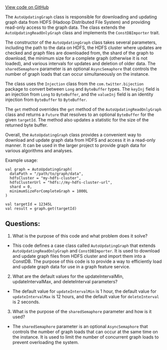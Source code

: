 [View code on GitHub](https://github.com/misbahsy/the-algorithm/graph-feature-service/src/main/scala/com/twitter/graph_feature_service/worker/util/AutoUpdatingGraph.scala)

The `AutoUpdatingGraph` class is responsible for downloading and updating graph data from HDFS (Hadoop Distributed File System) and providing read-only access to the graph data. The class extends the `AutoUpdatingReadOnlyGraph` class and implements the `ConstDBImporter` trait. 

The constructor of the `AutoUpdatingGraph` class takes several parameters, including the path to the data on HDFS, the HDFS cluster where updates are checked and graph files are downloaded from, the shard of the graph to download, the minimum size for a complete graph (otherwise it is not loaded), and various intervals for updates and deletion of older data. The `sharedSemaphore` parameter is an optional `AsyncSemaphore` that controls the number of graph loads that can occur simultaneously on the instance. 

The class uses the `Injection` class from the `com.twitter.bijection` package to convert between `Long` and `ByteBuffer` types. The `keyInj` field is an injection from `Long` to `ByteBuffer`, and the `valueInj` field is an identity injection from `ByteBuffer` to `ByteBuffer`. 

The `get` method overrides the `get` method of the `AutoUpdatingReadOnlyGraph` class and returns a `Future` that resolves to an optional `ByteBuffer` for the given `targetId`. The method also updates a statistic for the size of the returned byte buffer. 

Overall, the `AutoUpdatingGraph` class provides a convenient way to download and update graph data from HDFS and access it in a read-only manner. It can be used in the larger project to provide graph data for various algorithms and analyses. 

Example usage:

```
val graph = AutoUpdatingGraph(
  dataPath = "/path/to/graph/data",
  hdfsCluster = "my-hdfs-cluster",
  hdfsClusterUrl = "hdfs://my-hdfs-cluster-url",
  shard = 0,
  minimumSizeForCompleteGraph = 1000L
)

val targetId = 12345L
val result = graph.get(targetId)
```
## Questions: 
 1. What is the purpose of this code and what problem does it solve?
- This code defines a case class called `AutoUpdatingGraph` that extends `AutoUpdatingReadOnlyGraph` and `ConstDBImporter`. It is used to download and update graph files from HDFS cluster and import them into a ConstDB. The purpose of this code is to provide a way to efficiently load and update graph data for use in a graph feature service.

2. What are the default values for the updateIntervalMin, updateIntervalMax, and deleteInterval parameters?
- The default value for `updateIntervalMin` is 1 hour, the default value for `updateIntervalMax` is 12 hours, and the default value for `deleteInterval` is 2 seconds.

3. What is the purpose of the `sharedSemaphore` parameter and how is it used?
- The `sharedSemaphore` parameter is an optional `AsyncSemaphore` that controls the number of graph loads that can occur at the same time on the instance. It is used to limit the number of concurrent graph loads to prevent overloading the system.